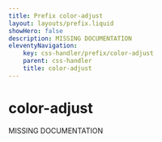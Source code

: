 ```yaml
---
title: Prefix color-adjust
layout: layouts/prefix.liquid
showHero: false
description: MISSING DOCUMENTATION
eleventyNavigation:
	key: css-handler/prefix/color-adjust
	parent: css-handler
	title: color-adjust
---
```


# color-adjust

MISSING DOCUMENTATION